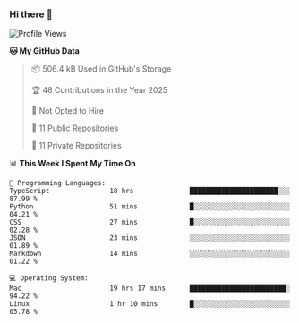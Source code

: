 ### Hi there 👋

<!--
**huayuan4396/huayuan4396** is a ✨ _special_ ✨ repository because its `README.md` (this file) appears on your GitHub profile.

Here are some ideas to get you started:

- 🔭 I’m currently working on ...
- 🌱 I’m currently learning ...
- 👯 I’m looking to collaborate on ...
- 🤔 I’m looking for help with ...
- 💬 Ask me about ...
- 📫 How to reach me: ...
- 😄 Pronouns: ...
- ⚡ Fun fact: ...
-->

<!--START_SECTION:waka-->
![Profile Views](http://img.shields.io/badge/Profile%20Views-1-blue)

**🐱 My GitHub Data** 

> 📦 506.4 kB Used in GitHub's Storage 
 > 
> 🏆 48 Contributions in the Year 2025
 > 
> 🚫 Not Opted to Hire
 > 
> 📜 11 Public Repositories 
 > 
> 🔑 11 Private Repositories 
 > 
📊 **This Week I Spent My Time On** 

```text
💬 Programming Languages: 
TypeScript               18 hrs              ██████████████████████░░░   87.99 % 
Python                   51 mins             █░░░░░░░░░░░░░░░░░░░░░░░░   04.21 % 
CSS                      27 mins             █░░░░░░░░░░░░░░░░░░░░░░░░   02.28 % 
JSON                     23 mins             ░░░░░░░░░░░░░░░░░░░░░░░░░   01.89 % 
Markdown                 14 mins             ░░░░░░░░░░░░░░░░░░░░░░░░░   01.22 % 

💻 Operating System: 
Mac                      19 hrs 17 mins      ████████████████████████░   94.22 % 
Linux                    1 hr 10 mins        █░░░░░░░░░░░░░░░░░░░░░░░░   05.78 % 
```


<!--END_SECTION:waka-->
